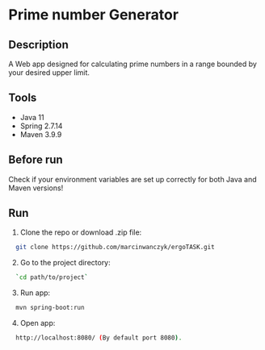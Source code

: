 
# Prime number Generator

## Description
A Web app designed for calculating prime numbers in a range bounded by your desired upper limit.

## Tools
- Java 11
- Spring 2.7.14
- Maven 3.9.9

## Before run
Check if your environment variables are set up correctly for both Java and Maven versions!

## Run
1. Clone the repo or download .zip file:

```bash
  git clone https://github.com/marcinwanczyk/ergoTASK.git
```

2. Go to the project directory:

```bash
  `cd path/to/project`
```

3. Run app:

```bash
  mvn spring-boot:run
```

4. Open app:

```bash
  http://localhost:8080/ (By default port 8080).
```




